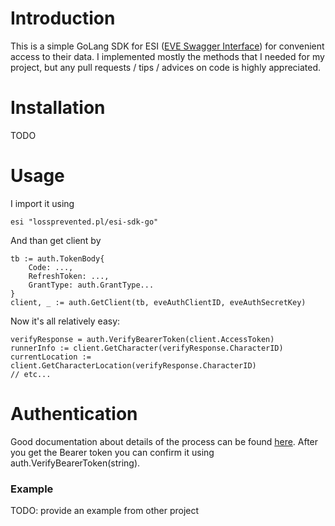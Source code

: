 # Introduction
This is a simple GoLang SDK for ESI ([EVE Swagger Interface](https://esi.tech.ccp.is)) for convenient access to their data.
I implemented mostly the methods that I needed for my project, but any pull requests / tips / advices on code is highly appreciated.

# Installation
TODO

# Usage
I import it using
```
esi "lossprevented.pl/esi-sdk-go"
```

And than get client by
```
tb := auth.TokenBody{
	Code: ...,
	RefreshToken: ...,
	GrantType: auth.GrantType...
}
client, _ := auth.GetClient(tb, eveAuthClientID, eveAuthSecretKey)
```

Now it's all relatively easy:
```
verifyResponse = auth.VerifyBearerToken(client.AccessToken)
runnerInfo := client.GetCharacter(verifyResponse.CharacterID)
currentLocation := client.GetCharacterLocation(verifyResponse.CharacterID)
// etc...
```

# Authentication
Good documentation about details of the process can be found [here](https://eveonline-third-party-documentation.readthedocs.io/en/latest/sso/authentication.html).
After you get the Bearer token you can confirm it using auth.VerifyBearerToken(string).

### Example
TODO: provide an example from other project
